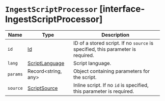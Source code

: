 # `IngestScriptProcessor` [interface-IngestScriptProcessor]

| Name | Type | Description |
| - | - | - |
| `id` | [Id](./Id.md) | ID of a stored script. If no `source` is specified, this parameter is required. |
| `lang` | [ScriptLanguage](./ScriptLanguage.md) | Script language. |
| `params` | Record<string, any> | Object containing parameters for the script. |
| `source` | [ScriptSource](./ScriptSource.md) | Inline script. If no `id` is specified, this parameter is required. |
